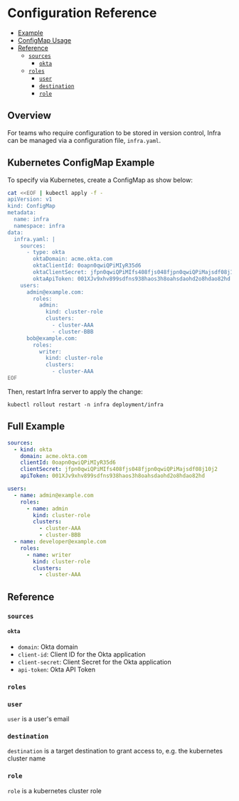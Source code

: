 # Configuration Reference

* [Example](#example)
* [ConfigMap Usage](#configmap-usage)
* [Reference](#reference)
  * [`sources`](#sources)
    * [`okta`](#okta)
  * [`roles`](#roles)
    * [`user`](#user)
    * [`destination`](#destination)
    * [`role`](#role)

## Overview

For teams who require configuration to be stored in version control, Infra can be managed via a configuration file, `infra.yaml`.

## Kubernetes ConfigMap Example

To specify via Kubernetes, create a ConfigMap as show below:

```bash
cat <<EOF | kubectl apply -f -
apiVersion: v1
kind: ConfigMap
metadata:
  name: infra
  namespace: infra
data:
  infra.yaml: |
    sources:
      - type: okta
        oktaDomain: acme.okta.com
        oktaClientId: 0oapn0qwiQPiMIyR35d6
        oktaClientSecret: jfpn0qwiQPiMIfs408fjs048fjpn0qwiQPiMajsdf08j10j2
        oktaApiToken: 001XJv9xhv899sdfns938haos3h8oahsdaohd2o8hdao82hd
    users:
      admin@example.com:
        roles:
          admin:
            kind: cluster-role
            clusters:
              - cluster-AAA
              - cluster-BBB
      bob@example.com:
        roles:
          writer:
            kind: cluster-role
            clusters:
              - cluster-AAA
EOF
```

Then, restart Infra server to apply the change:

```
kubectl rollout restart -n infra deployment/infra
```

## Full Example

```yaml
sources:
  - kind: okta
    domain: acme.okta.com
    clientId: 0oapn0qwiQPiMIyR35d6
    clientSecret: jfpn0qwiQPiMIfs408fjs048fjpn0qwiQPiMajsdf08j10j2
    apiToken: 001XJv9xhv899sdfns938haos3h8oahsdaohd2o8hdao82hd

users:
  - name: admin@example.com
    roles:
      - name: admin
        kind: cluster-role
        clusters:
          - cluster-AAA
          - cluster-BBB
  - name: developer@example.com
    roles:
      - name: writer
        kind: cluster-role
        clusters:
          - cluster-AAA
```

## Reference

### `sources`

#### `okta`

* `domain`: Okta domain
* `client-id`: Client ID for the Okta application
* `client-secret`: Client Secret for the Okta application
* `api-token`: Okta API Token

### `roles`

### `user`

`user` is a user's email

### `destination`

`destination` is a target destination to grant access to, e.g. the kubernetes cluster name

### `role`

`role` is a kubernetes cluster role

